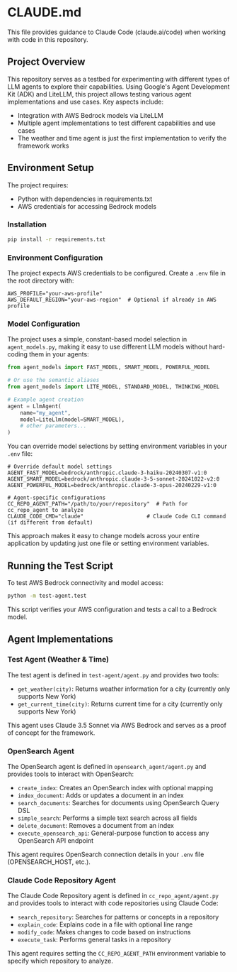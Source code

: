 # CLAUDE.md

This file provides guidance to Claude Code (claude.ai/code) when working with code in this repository.

## Project Overview

This repository serves as a testbed for experimenting with different types of LLM agents to explore their capabilities. Using Google's Agent Development Kit (ADK) and LiteLLM, this project allows testing various agent implementations and use cases. Key aspects include:
- Integration with AWS Bedrock models via LiteLLM
- Multiple agent implementations to test different capabilities and use cases
- The weather and time agent is just the first implementation to verify the framework works

## Environment Setup

The project requires:
- Python with dependencies in requirements.txt
- AWS credentials for accessing Bedrock models

### Installation

```bash
pip install -r requirements.txt
```

### Environment Configuration

The project expects AWS credentials to be configured. Create a `.env` file in the root directory with:

```
AWS_PROFILE="your-aws-profile"
AWS_DEFAULT_REGION="your-aws-region"  # Optional if already in AWS profile
```

### Model Configuration

The project uses a simple, constant-based model selection in `agent_models.py`, making it easy to use different LLM models without hard-coding them in your agents:

```python
from agent_models import FAST_MODEL, SMART_MODEL, POWERFUL_MODEL

# Or use the semantic aliases
from agent_models import LITE_MODEL, STANDARD_MODEL, THINKING_MODEL

# Example agent creation
agent = LlmAgent(
    name="my_agent",
    model=LiteLlm(model=SMART_MODEL),
    # other parameters...
)
```

You can override model selections by setting environment variables in your `.env` file:

```
# Override default model settings
AGENT_FAST_MODEL=bedrock/anthropic.claude-3-haiku-20240307-v1:0
AGENT_SMART_MODEL=bedrock/anthropic.claude-3-5-sonnet-20241022-v2:0
AGENT_POWERFUL_MODEL=bedrock/anthropic.claude-3-opus-20240229-v1:0

# Agent-specific configurations
CC_REPO_AGENT_PATH="/path/to/your/repository"  # Path for cc_repo_agent to analyze
CLAUDE_CODE_CMD="claude"                    # Claude Code CLI command (if different from default)
```

This approach makes it easy to change models across your entire application by updating just one file or setting environment variables.

## Running the Test Script

To test AWS Bedrock connectivity and model access:

```bash
python -m test-agent.test
```

This script verifies your AWS configuration and tests a call to a Bedrock model.

## Agent Implementations

### Test Agent (Weather & Time)

The test agent is defined in `test-agent/agent.py` and provides two tools:
- `get_weather(city)`: Returns weather information for a city (currently only supports New York)
- `get_current_time(city)`: Returns current time for a city (currently only supports New York)

This agent uses Claude 3.5 Sonnet via AWS Bedrock and serves as a proof of concept for the framework.

### OpenSearch Agent

The OpenSearch agent is defined in `opensearch_agent/agent.py` and provides tools to interact with OpenSearch:
- `create_index`: Creates an OpenSearch index with optional mapping
- `index_document`: Adds or updates a document in an index
- `search_documents`: Searches for documents using OpenSearch Query DSL
- `simple_search`: Performs a simple text search across all fields
- `delete_document`: Removes a document from an index
- `execute_opensearch_api`: General-purpose function to access any OpenSearch API endpoint

This agent requires OpenSearch connection details in your `.env` file (OPENSEARCH_HOST, etc.).

### Claude Code Repository Agent

The Claude Code Repository agent is defined in `cc_repo_agent/agent.py` and provides tools to interact with code repositories using Claude Code:
- `search_repository`: Searches for patterns or concepts in a repository
- `explain_code`: Explains code in a file with optional line range
- `modify_code`: Makes changes to code based on instructions
- `execute_task`: Performs general tasks in a repository

This agent requires setting the `CC_REPO_AGENT_PATH` environment variable to specify which repository to analyze.